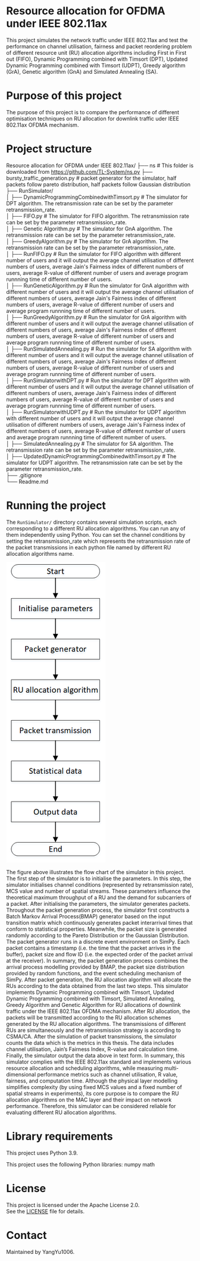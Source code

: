 # Resource allocation for OFDMA under IEEE 802.11ax

This project simulates the network traffic under IEEE 802.11ax and test the performance on channel utilisation, fairness and packet reordering problem of different resource unit (RU) allocation algorithms including First in First out (FIFO), Dynamic Programming combined with Timsort (DPT), Updated Dynamic Programming combined with Timsort (UDPT), Greedy algorithm (GrA), Genetic algorithm (GnA) and Simulated Annealing (SA).

# Purpose of this project

The purpose of this project is to compare the performance of different optimisation techniques on RU allocation for downlink traffic uder IEEE 802.11ax OFDMA mechanism.

# Project structure
Resource allocation for OFDMA under IEEE 802.11ax/
├── ns # This folder is downloaded from https://github.com/TL-System/ns.py
├── bursty_traffic_generation.py  # packet generator for the simulator, half packets follow pareto distribution, half packets follow Gaussian distribution
├── RunSimulator/  
│   ├── DynamicProgrammingCombinedwithTimsort.py  # The simulator for DPT algorithm. The retransmission rate can be set by the parameter retransmission_rate.  
│   ├── FIFO.py  # The simulator for FIFO algorithm. The retransmission rate can be set by the parameter retransmission_rate.  
│   ├── Genetic Algorithm.py # The simulator for GnA algorithm. The retransmission rate can be set by the parameter retransmission_rate.  
│   ├── GreedyAlgorithm.py  # The simulator for GrA algorithm. The retransmission rate can be set by the parameter retransmission_rate.  
│   ├── RunFIFO.py  # Run the simulator for FIFO algorithm with different number of users and it will output the average channel utilisation of different numbers of users, average Jain's Fairness index of different numbers of users, average R-value of different number of users and average program runnning time of different number of users.  
│   ├── RunGeneticAlgorithm.py  # Run the simulator for GnA algorithm with different number of users and it will output the average channel utilisation of different numbers of users, average Jain's Fairness index of different numbers of users, average R-value of different number of users and average program runnning time of different number of users.  
│   ├── RunGreedyAlgorithm.py  # Run the simulator for GrA algorithm with different number of users and it will output the average channel utilisation of different numbers of users, average Jain's Fairness index of different numbers of users, average R-value of different number of users and average program runnning time of different number of users.  
│   ├── RunSimulatedAnnealing.py  # Run the simulator for SA algorithm with different number of users and it will output the average channel utilisation of different numbers of users, average Jain's Fairness index of different numbers of users, average R-value of different number of users and average program runnning time of different number of users.  
│   ├── RunSimulatorwithDPT.py  # Run the simulator for DPT algorithm with different number of users and it will output the average channel utilisation of different numbers of users, average Jain's Fairness index of different numbers of users, average R-value of different number of users and average program runnning time of different number of users.  
│   ├── RunSimulatorwithUDPT.py  # Run the simulator for UDPT algorithm with different number of users and it will output the average channel utilisation of different numbers of users, average Jain's Fairness index of different numbers of users, average R-value of different number of users and average program runnning time of different number of users.  
│   ├── SimulatedAnnealing.py  # The simulator for SA algorithm. The retransmission rate can be set by the parameter retransmission_rate.  
│   ├── UpdatedDynamicProgrammingCombinedwithTimsort.py  # The simulator for UDPT algorithm. The retransmission rate can be set by the parameter retransmission_rate.  
├── .gitignore  
└── Readme.md  

# Running the project

The `RunSimulator/` directory contains several simulation scripts, each corresponding to a different RU allocation algorithms. You can run any of them independently using Python. You can set the channel conditions by setting the retransmission_rate which represents the retransmission rate of the packet transmissions in each python file named by different RU allocation algorithms name.

![flowchart](flowchart.png)

The figure above illustrates the flow chart of the simulator in this project.
The first step of the simulator is to initialise the parameters. In this step, the simulator initialises channel conditions (represented by retransmission rate), MCS value and number of spatial streams. These parameters influence the theoretical maximum throughput of a RU and the demand for subcarriers of a packet.
After initialising the parameters, the simulator generates packets. Throughout the packet generation process, the simulator first constructs a Batch Markov Arrival Process(BMAP) generator based on the input transition matrix which continuously generates packet interarrival times that conform to statistical properties. Meanwhile, the packet size is generated randomly according to the Pareto Distribution or the Gaussian Distribution. The packet generator runs in a discrete event environment on SimPy. Each packet contains a timestamp (i.e. the time that the packet arrives in the buffer), packet size and flow ID (i.e. the expected order of the packet arrival at the receiver). In summary, the packet generation process combines the arrival process modelling provided by BMAP, the packet size distribution provided by random functions, and the event scheduling mechanism of SimPy.
After packet generation, the RU allocation algorithm will allocate the RUs according to the data obtained from the last two steps. This simulator implements Dynamic Programming combined with Timsort, Updated Dynamic Programming combined with Timsort, Simulated Annealing, Greedy Algorithm and Genetic Algorithm for RU allocations of downlink traffic under the IEEE 802.11ax OFDMA mechanism.
After RU allocation, the packets will be transmitted according to the RU allocation schemes generated by the RU allocation algorithms. The transmissions of different RUs are simultaneously and the retransmission strategy is according to CSMA/CA.
After the simulation of packet transmissions, the simulator counts the data which is the metrics in this thesis. The data includes channel utilisation, Jain’s Fairness Index, R-value and calculation time.
Finally, the simulator output the data above in text form.
In summary, this simulator complies with the IEEE 802.11ax standard and implements various resource allocation and scheduling algorithms, while measuring multi-dimensional performance metrics such as channel utilisation, R value, fairness, and computation time. Although the physical layer modelling simplifies complexity (by using fixed MCS values and a fixed number of spatial streams in experiments), its core purpose is to compare the RU allocation algorithms on the MAC layer and their impact on network performance. Therefore, this simulator can be considered reliable for evaluating different RU allocation algorithms.

# Library requirements
This project uses Python 3.9.

This project uses the following Python libraries:
numpy
math

# License

This project is licensed under the Apache License 2.0.  
See the [LICENSE](LICENSE) file for details.

# Contact

Maintained by YangYu1006.
